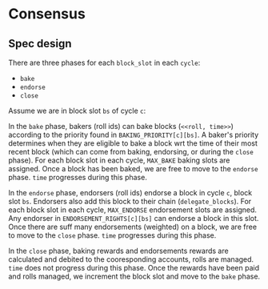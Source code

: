 # Consensus

## Spec design

There are three phases for each `block_slot` in each `cycle`:
- `bake`
- `endorse`
- `close`

Assume we are in block slot `bs` of cycle `c`:

In the `bake` phase, bakers (roll ids) can bake blocks (`<<roll, time>>`) according to the priority found in `BAKING_PRIORITY[c][bs]`. A baker's priority determines when they are eligible to bake a block wrt the time of their most recent block (which can come from baking, endorsing, or during the `close` phase). For each block slot in each cycle, `MAX_BAKE` baking slots are assigned. Once a block has been baked, we are free to move to the `endorse` phase. `time` progresses during this phase.

In the `endorse` phase, endorsers (roll ids) endorse a block in cycle `c`, block slot `bs`. Endorsers also add this block to their chain (`delegate_blocks`). For each block slot in each cycle, `MAX_ENDORSE` endorsement slots are assigned. Any endorser in `ENDORSEMENT_RIGHTS[c][bs]` can endorse a block in this slot. Once there are suff many endorsements (weighted) on a block, we are free to move to the `close` phase. `time` progresses during this phase.

In the `close` phase, baking rewards and endorsements rewards are calculated and debited to the cooresponding accounts, rolls are managed. `time` does not progress during this phase. Once the rewards have been paid and rolls managed, we increment the block slot and move to the `bake` phase.
